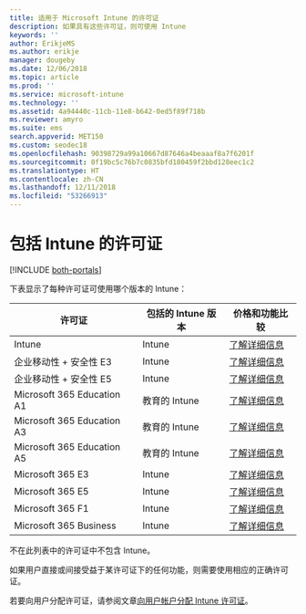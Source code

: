 ```yaml
---
title: 适用于 Microsoft Intune 的许可证
description: 如果具有这些许可证，则可使用 Intune
keywords: ''
author: ErikjeMS
ms.author: erikje
manager: dougeby
ms.date: 12/06/2018
ms.topic: article
ms.prod: ''
ms.service: microsoft-intune
ms.technology: ''
ms.assetid: 4a94440c-11cb-11e8-b642-0ed5f89f718b
ms.reviewer: amyro
ms.suite: ems
search.appverid: MET150
ms.custom: seodec18
ms.openlocfilehash: 90398729a99a10667d87646a4beaaaf8a7f6201f
ms.sourcegitcommit: 0f19bc5c76b7c0835bfd180459f2bbd128eec1c2
ms.translationtype: HT
ms.contentlocale: zh-CN
ms.lasthandoff: 12/11/2018
ms.locfileid: "53266913"
---
```

# <a name="licenses-that-include-intune"></a>包括 Intune 的许可证

[!INCLUDE [both-portals](./includes/note-for-both-portals.md)]

下表显示了每种许可证可使用哪个版本的 Intune：

| 许可证 | 包括的 Intune 版本 | 价格和功能比较 |
|-----------------------------------------------------------------------|-------------------------------------------------------------|---|
| Intune | Intune | [了解详细信息](https://www.microsoft.com/en-us/cloud-platform/microsoft-intune-pricing) |
| 企业移动性 + 安全性 E3 | Intune | [了解详细信息](https://www.microsoft.com/en-us/cloud-platform/microsoft-intune-pricing) |
| 企业移动性 + 安全性 E5 | Intune | [了解详细信息](https://www.microsoft.com/en-us/cloud-platform/microsoft-intune-pricing) |
| Microsoft 365 Education A1 | 教育的 Intune | [了解详细信息](https://www.microsoft.com/en-us/education/buy-license/microsoft365/default.aspx#) |
| Microsoft 365 Education A3 | 教育的 Intune | [了解详细信息](https://www.microsoft.com/en-us/education/buy-license/microsoft365/default.aspx#) |
| Microsoft 365 Education A5 | 教育的 Intune | [了解详细信息](https://www.microsoft.com/en-us/education/buy-license/microsoft365/default.aspx#) |
| Microsoft 365 E3 | Intune | [了解详细信息](https://www.microsoft.com/en-US/microsoft-365/enterprise) |
| Microsoft 365 E5 | Intune | [了解详细信息](https://www.microsoft.com/en-US/microsoft-365/enterprise) |
| Microsoft 365 F1 | Intune | [了解详细信息](https://www.microsoft.com/en-us/microsoft-365/enterprise/firstline) |
| Microsoft 365 Business | Intune | [了解详细信息](https://www.microsoft.com/en-us/microsoft-365/business) |

不在此列表中的许可证中不包含 Intune。

如果用户直接或间接受益于某许可证下的任何功能，则需要使用相应的正确许可证。

若要向用户分配许可证，请参阅文章[向用户帐户分配 Intune 许可证](licenses-assign.md)。

